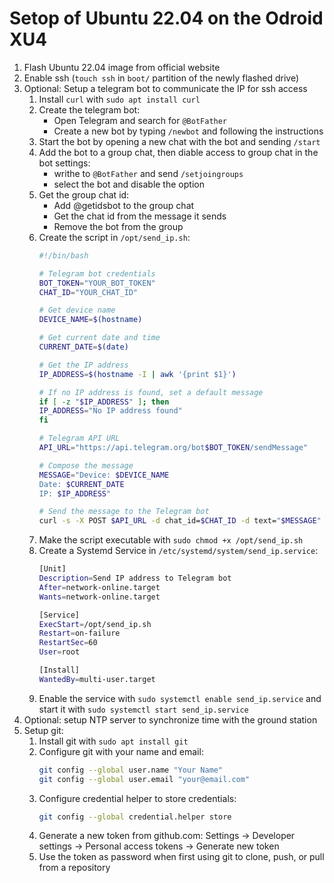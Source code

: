 # Setop of Ubuntu 22.04 on the Odroid XU4

1. Flash Ubuntu 22.04 image from official website
2. Enable ssh (`touch ssh` in `boot/` partition of the newly flashed drive)
3. Optional: Setup a telegram bot to communicate the IP for ssh access
    1. Install `curl` with `sudo apt install curl`
    2. Create the telegram bot:
        - Open Telegram and search for `@BotFather`
        - Create a new bot by typing `/newbot` and following the instructions
    3. Start the bot by opening a new chat with the bot and sending `/start`
    4. Add the bot to a group chat, then diable access to group chat in the bot settings:
        - writhe to `@BotFather` and send `/setjoingroups`
        - select the bot and disable the option
    5. Get the group chat id:
        - Add @getidsbot to the group chat
        - Get the chat id from the message it sends
        - Remove the bot from the group
    6. Create the script in `/opt/send_ip.sh`:
        ```bash
        #!/bin/bash

        # Telegram bot credentials
        BOT_TOKEN="YOUR_BOT_TOKEN"
        CHAT_ID="YOUR_CHAT_ID"
        
        # Get device name
        DEVICE_NAME=$(hostname)

        # Get current date and time
        CURRENT_DATE=$(date)

        # Get the IP address
        IP_ADDRESS=$(hostname -I | awk '{print $1}')

        # If no IP address is found, set a default message
        if [ -z "$IP_ADDRESS" ]; then
        IP_ADDRESS="No IP address found"
        fi

        # Telegram API URL
        API_URL="https://api.telegram.org/bot$BOT_TOKEN/sendMessage"

        # Compose the message
        MESSAGE="Device: $DEVICE_NAME
        Date: $CURRENT_DATE
        IP: $IP_ADDRESS"

        # Send the message to the Telegram bot
        curl -s -X POST $API_URL -d chat_id=$CHAT_ID -d text="$MESSAGE"
        ```
    7. Make the script executable with `sudo chmod +x /opt/send_ip.sh`
    8. Create a Systemd Service in `/etc/systemd/system/send_ip.service`:
        ```bash
        [Unit]
        Description=Send IP address to Telegram bot
        After=network-online.target
        Wants=network-online.target

        [Service]
        ExecStart=/opt/send_ip.sh
        Restart=on-failure  
        RestartSec=60
        User=root

        [Install]
        WantedBy=multi-user.target
        ```
    9. Enable the service with `sudo systemctl enable send_ip.service` and start it with `sudo systemctl start send_ip.service`
4. Optional: setup NTP server to synchronize time with the ground station <!-- TODO add guide -->
5. Setup git:
    1. Install git with `sudo apt install git`
    2. Configure git with your name and email:
        ```bash
        git config --global user.name "Your Name"
        git config --global user.email "your@email.com"
    3. Configure credential helper to store credentials:
        ```bash
        git config --global credential.helper store
        ```
    4. Generate a new token from github.com: Settings -> Developer settings -> Personal access tokens -> Generate new token
    5. Use the token as password when first using git to clone, push, or pull from a repository